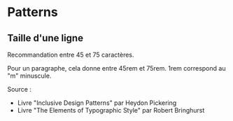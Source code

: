 Patterns
========

Taille d'une ligne
------------------

Recommandation entre 45 et 75 caractères.

Pour un paragraphe, cela donne entre 45rem et 75rem.
1rem correspond au "m" minuscule.

Source :

-   Livre "Inclusive Design Patterns" par Heydon Pickering
-   Livre "The Elements of Typographic Style" par Robert Bringhurst
